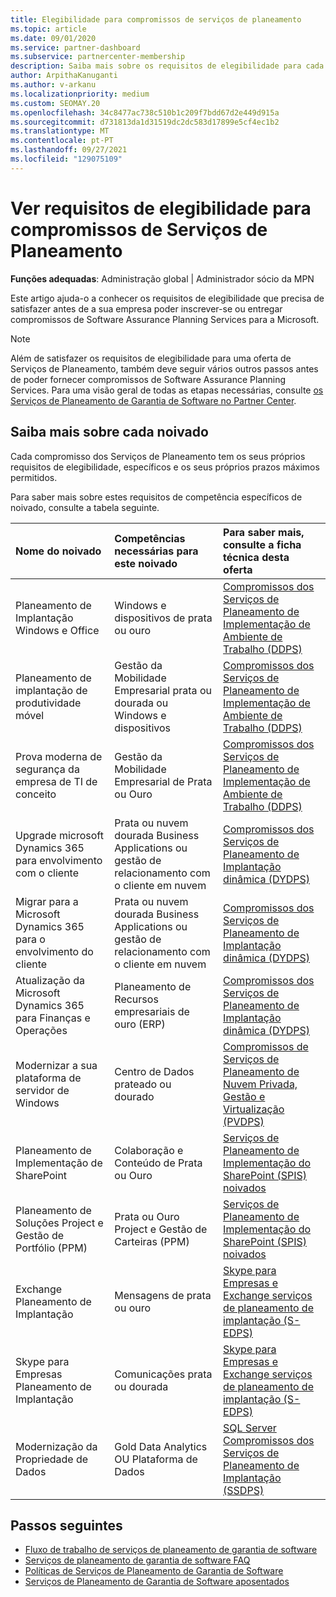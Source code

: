 ```yaml
---
title: Elegibilidade para compromissos de serviços de planeamento
ms.topic: article
ms.date: 09/01/2020
ms.service: partner-dashboard
ms.subservice: partnercenter-membership
description: Saiba mais sobre os requisitos de elegibilidade para cada compromisso dos Serviços de Planeamento de Garantia de Software que uma empresa pode querer oferecer aos clientes empresariais.
author: ArpithaKanuganti
ms.author: v-arkanu
ms.localizationpriority: medium
ms.custom: SEOMAY.20
ms.openlocfilehash: 34c8477ac738c510b1c209f7bdd67d2e449d915a
ms.sourcegitcommit: d731813da1d31519dc2dc583d17899e5cf4ec1b2
ms.translationtype: MT
ms.contentlocale: pt-PT
ms.lasthandoff: 09/27/2021
ms.locfileid: "129075109"
---
```

# <a name="view-eligibility-requirements-for-planning-services-engagements"></a>Ver requisitos de elegibilidade para compromissos de Serviços de Planeamento

**Funções adequadas**: Administração global | Administrador sócio da MPN

Este artigo ajuda-o a conhecer os requisitos de elegibilidade que precisa de satisfazer antes de a sua empresa poder inscrever-se ou entregar compromissos de Software Assurance Planning Services para a Microsoft.

>[!NOTE]
> Além de satisfazer os requisitos de elegibilidade para uma oferta de Serviços de Planeamento, também deve seguir vários outros passos antes de poder fornecer compromissos de Software Assurance Planning Services. Para uma visão geral de todas as etapas necessárias, consulte [os Serviços de Planeamento de Garantia de Software no Partner Center](software-assurance-dps.md).

## <a name="learn-more-about-each-engagement"></a>Saiba mais sobre cada noivado

Cada compromisso dos Serviços de Planeamento tem os seus próprios requisitos de elegibilidade, específicos e os seus próprios prazos máximos permitidos.

Para saber mais sobre estes requisitos de competência específicos de noivado, consulte a tabela seguinte.

| Nome do noivado | Competências necessárias para este noivado | Para saber mais, consulte a ficha técnica desta oferta |
|:--- |:--- |:--- |
| Planeamento de Implantação Windows e Office  | Windows e dispositivos de prata ou ouro  |  [Compromissos dos Serviços de Planeamento de Implementação de Ambiente de Trabalho (DDPS)](https://go.microsoft.com/fwlink/?linkid=2116072)
| Planeamento de implantação de produtividade móvel  | Gestão da Mobilidade Empresarial prata ou dourada ou Windows e dispositivos  | [Compromissos dos Serviços de Planeamento de Implementação de Ambiente de Trabalho (DDPS)](https://go.microsoft.com/fwlink/?linkid=2116072) |  
| Prova moderna de segurança da empresa de TI de conceito |  Gestão da Mobilidade Empresarial de Prata ou Ouro  | [Compromissos dos Serviços de Planeamento de Implementação de Ambiente de Trabalho (DDPS)](https://go.microsoft.com/fwlink/?linkid=2116072) |  
| Upgrade microsoft Dynamics 365 para envolvimento com o cliente  | Prata ou nuvem dourada Business Applications ou gestão de relacionamento com o cliente em nuvem  | [Compromissos dos Serviços de Planeamento de Implantação dinâmica (DYDPS)](https://go.microsoft.com/fwlink/?linkid=2116073)
| Migrar para a Microsoft Dynamics 365 para o envolvimento do cliente  | Prata ou nuvem dourada Business Applications ou gestão de relacionamento com o cliente em nuvem  | [Compromissos dos Serviços de Planeamento de Implantação dinâmica (DYDPS)](https://go.microsoft.com/fwlink/?linkid=2116073)
| Atualização da Microsoft Dynamics 365 para Finanças e Operações  | Planeamento de Recursos empresariais de ouro (ERP)  | [Compromissos dos Serviços de Planeamento de Implantação dinâmica (DYDPS)](https://go.microsoft.com/fwlink/?linkid=2116073)  |
| Modernizar a sua plataforma de servidor de Windows | Centro de Dados prateado ou dourado | [Compromissos de Serviços de Planeamento de Nuvem Privada, Gestão e Virtualização (PVDPS)](https://go.microsoft.com/fwlink/?linkid=2115982) |
| Planeamento de Implementação de SharePoint  | Colaboração e Conteúdo de Prata ou Ouro  | [Serviços de Planeamento de Implementação do SharePoint (SPIS) noivados](https://go.microsoft.com/fwlink/?linkid=2116074)  |
| Planeamento de Soluções Project e Gestão de Portfólio (PPM)  | Prata ou Ouro Project e Gestão de Carteiras (PPM)  | [Serviços de Planeamento de Implementação do SharePoint (SPIS) noivados](https://go.microsoft.com/fwlink/?linkid=2116074)  |
| Exchange Planeamento de Implantação  | Mensagens de prata ou ouro  | [Skype para Empresas e Exchange serviços de planeamento de implantação (S-EDPS)](https://go.microsoft.com/fwlink/?linkid=2116075)  |
Skype para Empresas Planeamento de Implantação  | Comunicações prata ou dourada  | [Skype para Empresas e Exchange serviços de planeamento de implantação (S-EDPS)](https://go.microsoft.com/fwlink/?linkid=2116075)  |
| Modernização da Propriedade de Dados  | Gold Data Analytics OU Plataforma de Dados  | [SQL Server Compromissos dos Serviços de Planeamento de Implantação (SSDPS)](https://go.microsoft.com/fwlink/?linkid=2116076)  |

## <a name="next-steps"></a>Passos seguintes

- [Fluxo de trabalho de serviços de planeamento de garantia de software](https://go.microsoft.com/fwlink/?linkid=2115983)
- [Serviços de planeamento de garantia de software FAQ](https://go.microsoft.com/fwlink/?linkid=2116077)
- [Políticas de Serviços de Planeamento de Garantia de Software](https://go.microsoft.com/fwlink/?linkid=2115984)
- [Serviços de Planeamento de Garantia de Software aposentados](https://query.prod.cms.rt.microsoft.com/cms/api/am/binary/RE4sln9)
